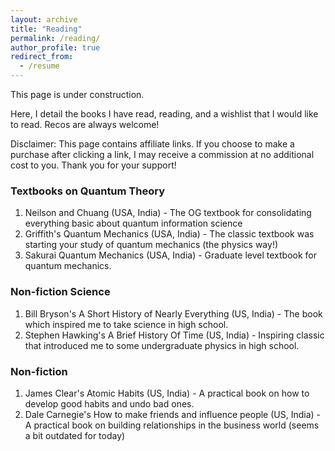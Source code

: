 ```yaml
---
layout: archive
title: "Reading"
permalink: /reading/
author_profile: true
redirect_from:
  - /resume
---
```


This page is under construction. 

Here, I detail the books I have read, reading, and a wishlist that I would like to read. Recos are always welcome! 

Disclaimer: This page contains affiliate links. If you choose to make a purchase after clicking a link, I may receive a commission at no additional cost to you. Thank you for your support!

### Textbooks on Quantum Theory
1. Neilson and Chuang (USA, India) - The OG textbook for consolidating everything basic about quantum information science
2. Griffith's Quantum Mechanics (USA, India) - The classic textbook was starting your study of quantum mechanics (the physics way!)
3. Sakurai Quantum Mechanics (USA, India) - Graduate level textbook for quantum mechanics. 

### Non-fiction Science
1. Bill Bryson's A Short History of Nearly Everything (US, India) - The book which inspired me to take science in high school.
2. Stephen Hawking's A Brief History Of Time (US, India) - Inspiring classic that introduced me to some undergraduate physics in high school.


### Non-fiction
1. James Clear's Atomic Habits (US, India) - A practical book on how to develop good habits and undo bad ones. 
2. Dale Carnegie's How to make friends and influence people (US, India) - A practical book on building relationships in the business world (seems a bit outdated for today)


